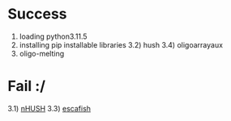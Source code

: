 # Success
1) loading python3.11.5
2) installing pip installable libraries
3.2) hush
3.4) oligoarrayaux
5) oligo-melting

# Fail :/

3.1) [nHUSH](error3.1.md)
3.3) [escafish](error3.3.md)
